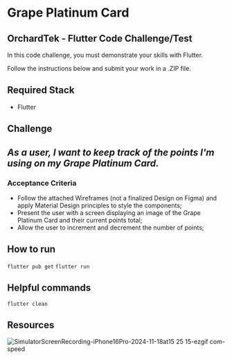 # Grape Platinum Card

## OrchardTek - Flutter Code Challenge/Test

In this code challenge, you must demonstrate your skills with Flutter.

Follow the instructions below and submit your work in a .ZIP file.

## Required Stack

- Flutter

## Challenge

## _As a user, I want to keep track of the points I'm using on my Grape Platinum Card._

### Acceptance Criteria

- Follow the attached Wireframes (not a finalized Design on Figma) and apply Material Design principles to style the components;
- Present the user with a screen displaying an image of the Grape Platinum Card and their current points total;
- Allow the user to increment and decrement the number of points;

## How to run

`flutter pub get`
`flutter run`

## Helpful commands

`flutter clean`


## Resources


![SimulatorScreenRecording-iPhone16Pro-2024-11-18at15 25 15-ezgif com-speed](https://github.com/user-attachments/assets/9e50e489-f34b-433b-aa28-7a62e6a24d4d)
